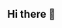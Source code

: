 ## Hi there 👋

<!--
My name is Hannah and I'm an Epidemiology MPH student at The University of Arizona!

- 🔭 I’m currently working on getting more experience with data visualization and analysis.
- 🌱 I’m currently learning R Studio and Python
- 😄 Pronouns: she/they
- ⚡ Fun fact: I can't parallel park !
-->
